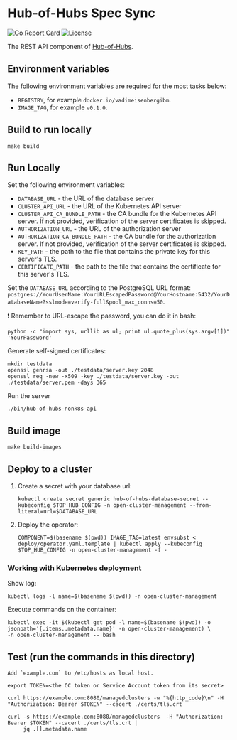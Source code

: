 [comment]: # ( Copyright Contributors to the Open Cluster Management project )

# Hub-of-Hubs Spec Sync

[![Go Report Card](https://goreportcard.com/badge/github.com/open-cluster-management/hub-of-hubs-spec-sync)](https://goreportcard.com/report/github.com/open-cluster-management/hub-of-hubs-nonk8s-api)
[![License](https://img.shields.io/github/license/open-cluster-management/hub-of-hubs-nonk8s-api)](/LICENSE)

The REST API component of [Hub-of-Hubs](https://github.com/open-cluster-management/hub-of-hubs).

## Environment variables

The following environment variables are required for the most tasks below:

* `REGISTRY`, for example `docker.io/vadimeisenbergibm`.
* `IMAGE_TAG`, for example `v0.1.0`.

## Build to run locally

```
make build
```

## Run Locally

Set the following environment variables:

* `DATABASE_URL` - the URL of the database server
* `CLUSTER_API_URL` - the URL of the Kubernetes API server
* `CLUSTER_API_CA_BUNDLE_PATH` - the CA bundle for the Kubernetes API server. If not provided, verification of the server certificates is skipped.
* `AUTHORIZATION_URL` - the URL of the authorization server
* `AUTHORIZATION_CA_BUNDLE_PATH` - the CA bundle for the authorization server. If not provided, verification of the server certificates is skipped.
* `KEY_PATH` - the path to the file that contains the private key for this server's TLS.
* `CERTIFICATE_PATH` - the path to the file that contains the certificate for this server's TLS.

Set the `DATABASE_URL` according to the PostgreSQL URL format: `postgres://YourUserName:YourURLEscapedPassword@YourHostname:5432/YourDatabaseName?sslmode=verify-full&pool_max_conns=50`.

:exclamation: Remember to URL-escape the password, you can do it in bash:

```
python -c "import sys, urllib as ul; print ul.quote_plus(sys.argv[1])" 'YourPassword'
```

Generate self-signed certificates:

```
mkdir testdata
openssl genrsa -out ./testdata/server.key 2048
openssl req -new -x509 -key ./testdata/server.key -out ./testdata/server.pem -days 365
```

Run the server
```
./bin/hub-of-hubs-nonk8s-api
```

## Build image

```
make build-images
```

## Deploy to a cluster

1.  Create a secret with your database url:

    ```
    kubectl create secret generic hub-of-hubs-database-secret --kubeconfig $TOP_HUB_CONFIG -n open-cluster-management --from-literal=url=$DATABASE_URL
    ```

1.  Deploy the operator:

    ```
    COMPONENT=$(basename $(pwd)) IMAGE_TAG=latest envsubst < deploy/operator.yaml.template | kubectl apply --kubeconfig $TOP_HUB_CONFIG -n open-cluster-management -f -
    ```

### Working with Kubernetes deployment

Show log:

```
kubectl logs -l name=$(basename $(pwd)) -n open-cluster-management
```

Execute commands on the container:

```
kubectl exec -it $(kubectl get pod -l name=$(basename $(pwd)) -o jsonpath='{.items..metadata.name}' -n open-cluster-management) \
-n open-cluster-management -- bash
```

## Test (run the commands in this directory)

```
Add `example.com` to /etc/hosts as local host.
```

```
export TOKEN=<the OC token or Service Account token from its secret>
```

```
curl https://example.com:8080/managedclusters -w "%{http_code}\n" -H "Authorization: Bearer $TOKEN" --cacert ./certs/tls.crt
```

```
curl -s https://example.com:8080/managedclusters  -H "Authorization: Bearer $TOKEN" --cacert ./certs/tls.crt |
     jq .[].metadata.name
```

